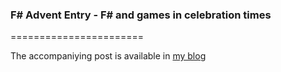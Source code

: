 ### F# Advent Entry - F# and games in celebration times
=======================

The accompaniying post is available in [my blog](http://www.roundcrisis.com/2014/12/12/FSharp_and_games_in_celebration_times/)
